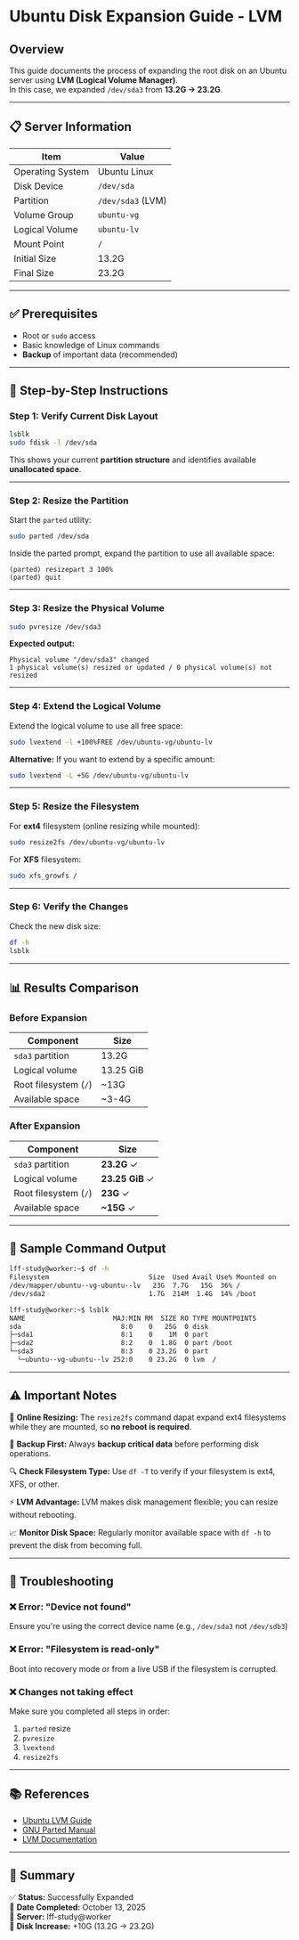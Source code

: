 # Ubuntu Disk Expansion Guide - LVM

## Overview
This guide documents the process of expanding the root disk on an Ubuntu server using **LVM (Logical Volume Manager)**.  
In this case, we expanded `/dev/sda3` from **13.2G → 23.2G**.

---

## 📋 Server Information

| Item | Value |
|------|--------|
| Operating System | Ubuntu Linux |
| Disk Device | `/dev/sda` |
| Partition | `/dev/sda3` (LVM) |
| Volume Group | `ubuntu-vg` |
| Logical Volume | `ubuntu-lv` |
| Mount Point | `/` |
| Initial Size | 13.2G |
| Final Size | 23.2G |

---

## ✅ Prerequisites
- Root or `sudo` access  
- Basic knowledge of Linux commands  
- **Backup** of important data (recommended)

---

## 🔧 Step-by-Step Instructions

### Step 1: Verify Current Disk Layout
```bash
lsblk
sudo fdisk -l /dev/sda
```
This shows your current **partition structure** and identifies available **unallocated space**.

---

### Step 2: Resize the Partition
Start the `parted` utility:
```bash
sudo parted /dev/sda
```

Inside the parted prompt, expand the partition to use all available space:
```
(parted) resizepart 3 100%
(parted) quit
```

---

### Step 3: Resize the Physical Volume
```bash
sudo pvresize /dev/sda3
```

**Expected output:**
```
Physical volume "/dev/sda3" changed
1 physical volume(s) resized or updated / 0 physical volume(s) not resized
```

---

### Step 4: Extend the Logical Volume
Extend the logical volume to use all free space:
```bash
sudo lvextend -l +100%FREE /dev/ubuntu-vg/ubuntu-lv
```

**Alternative:** If you want to extend by a specific amount:
```bash
sudo lvextend -L +5G /dev/ubuntu-vg/ubuntu-lv
```

---

### Step 5: Resize the Filesystem
For **ext4** filesystem (online resizing while mounted):
```bash
sudo resize2fs /dev/ubuntu-vg/ubuntu-lv
```

For **XFS** filesystem:
```bash
sudo xfs_growfs /
```

---

### Step 6: Verify the Changes
Check the new disk size:
```bash
df -h
lsblk
```

---

## 📊 Results Comparison

### Before Expansion
| Component | Size |
|-----------|------|
| `sda3` partition | 13.2G |
| Logical volume | 13.25 GiB |
| Root filesystem (`/`) | ~13G |
| Available space | ~3-4G |

### After Expansion
| Component | Size |
|-----------|------|
| `sda3` partition | **23.2G** ✓ |
| Logical volume | **23.25 GiB** ✓ |
| Root filesystem (`/`) | **23G** ✓ |
| Available space | **~15G** ✓ |

---

## 📝 Sample Command Output

```bash
lff-study@worker:~$ df -h
Filesystem                         Size  Used Avail Use% Mounted on
/dev/mapper/ubuntu--vg-ubuntu--lv   23G  7.7G   15G  36% /
/dev/sda2                          1.7G  214M  1.4G  14% /boot

lff-study@worker:~$ lsblk
NAME                      MAJ:MIN RM  SIZE RO TYPE MOUNTPOINTS
sda                         8:0    0   25G  0 disk 
├─sda1                      8:1    0    1M  0 part 
├─sda2                      8:2    0  1.8G  0 part /boot
└─sda3                      8:3    0 23.2G  0 part 
  └─ubuntu--vg-ubuntu--lv 252:0    0 23.2G  0 lvm  /
```

---

## ⚠️ Important Notes

🔄 **Online Resizing:** The `resize2fs` command dapat expand ext4 filesystems while they are mounted, so **no reboot is required**.

💾 **Backup First:** Always **backup critical data** before performing disk operations.

🔍 **Check Filesystem Type:** Use `df -T` to verify if your filesystem is ext4, XFS, or other.

⚡ **LVM Advantage:** LVM makes disk management flexible; you can resize without rebooting.

📈 **Monitor Disk Space:** Regularly monitor available space with `df -h` to prevent the disk from becoming full.

---

## 🐛 Troubleshooting

### ❌ Error: "Device not found"
Ensure you're using the correct device name (e.g., `/dev/sda3` not `/dev/sdb3`)

### ❌ Error: "Filesystem is read-only"
Boot into recovery mode or from a live USB if the filesystem is corrupted.

### ❌ Changes not taking effect
Make sure you completed all steps in order:
1. `parted` resize
2. `pvresize`
3. `lvextend`
4. `resize2fs`

---

## 📚 References
- [Ubuntu LVM Guide](https://ubuntu.com/)
- [GNU Parted Manual](https://www.gnu.org/software/parted/)
- [LVM Documentation](https://tldp.org/HOWTO/LVM-HOWTO/)

---

## 🎯 Summary

✅ **Status:** Successfully Expanded  
📅 **Date Completed:** October 13, 2025  
👤 **Server:** lff-study@worker  
💾 **Disk Increase:** +10G (13.2G → 23.2G)